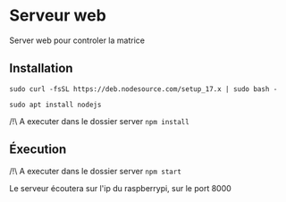 # Serveur web
Server web pour controler la matrice

## Installation

```sudo curl -fsSL https://deb.nodesource.com/setup_17.x | sudo bash -```

```sudo apt install nodejs```

/!\ A executer dans le dossier server
```npm install```

## Éxecution

/!\ A executer dans le dossier server
```npm start```

Le serveur écoutera sur l'ip du raspberrypi, sur le port 8000
